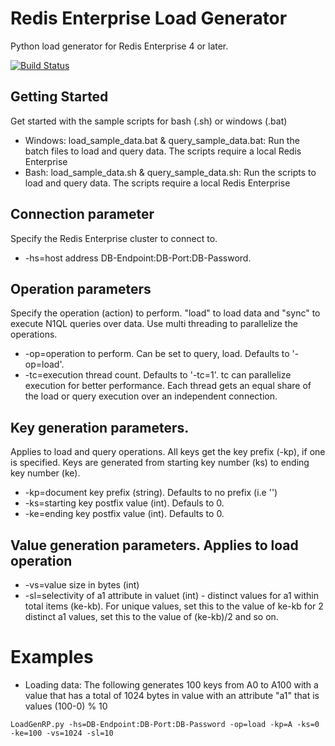 # Redis Enterprise Load Generator
Python load generator for Redis Enterprise 4 or later. 

[![Build Status](https://travis-ci.org/cihanb/Redis-Enterprise-LoadGen.svg?branch=master)](https://travis-ci.org/cihanb/Redis-Enterprise-LoadGen)

## Getting Started
Get started with the sample scripts for bash (.sh) or windows (.bat)
* Windows: load_sample_data.bat & query_sample_data.bat: Run the batch files to load and query data. The scripts require a local Redis Enterprise
* Bash: load_sample_data.sh & query_sample_data.sh: Run the scripts to load and query data. The scripts require a local Redis Enterprise

## Connection parameter
Specify the Redis Enterprise cluster to connect to.
* -hs=host address DB-Endpoint:DB-Port:DB-Password.

## Operation parameters
Specify the operation (action) to perform. "load" to load data and "sync" to execute N1QL queries over data. Use multi threading to parallelize the operations. 
* -op=operation to perform. Can be set to query, load. Defaults to '-op=load'.
* -tc=execution thread count. Defaults to '-tc=1'. tc can parallelize execution for better performance. Each thread gets an equal share of the load or query execution over an independent connection.

## Key generation parameters. 
Applies to load and query operations. All keys get the key prefix (-kp), if one is specified. Keys are generated from starting key number (ks) to ending key number (ke). 
* -kp=document key prefix (string). Defaults to no prefix (i.e '')
* -ks=starting key postfix value (int). Defauls to 0.
* -ke=ending key postfix value (int). Defaults to 0.

## Value generation parameters. Applies to load operation
* -vs=value size in bytes (int)
* -sl=selectivity of a1 attribute in valuet (int) - distinct values for a1 within total items (ke-kb). For unique values, set this to the value of ke-kb for 2 distinct a1 values, set this to the value of (ke-kb)/2 and so on.

# Examples
* Loading data: The following generates 100 keys from A0 to A100 with a value that has a total of 1024 bytes in value with an attribute "a1" that is values (100-0) % 10

```LoadGenRP.py -hs=DB-Endpoint:DB-Port:DB-Password -op=load -kp=A -ks=0 -ke=100 -vs=1024 -sl=10```
